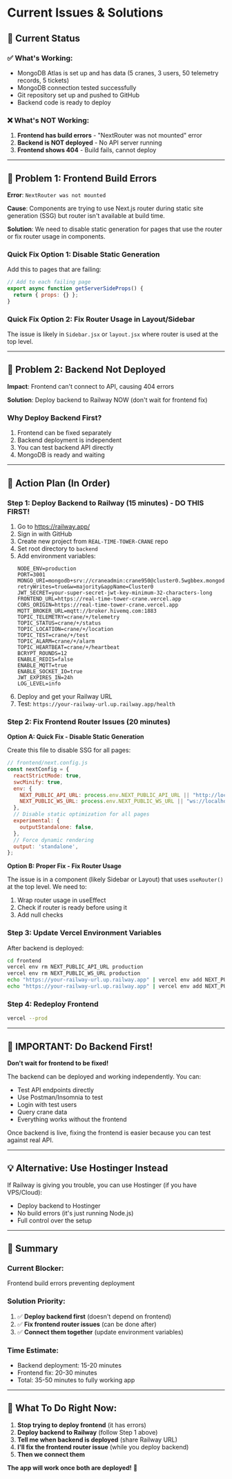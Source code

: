 # Current Issues & Solutions

## 🎯 Current Status

### ✅ What's Working:
- MongoDB Atlas is set up and has data (5 cranes, 3 users, 50 telemetry records, 5 tickets)
- MongoDB connection tested successfully
- Git repository set up and pushed to GitHub
- Backend code is ready to deploy

### ❌ What's NOT Working:
1. **Frontend has build errors** - "NextRouter was not mounted" error
2. **Backend is NOT deployed** - No API server running
3. **Frontend shows 404** - Build fails, cannot deploy

---

## 🔴 Problem 1: Frontend Build Errors

**Error**: `NextRouter was not mounted`

**Cause**: Components are trying to use Next.js router during static site generation (SSG) but router isn't available at build time.

**Solution**: We need to disable static generation for pages that use the router or fix router usage in components.

### Quick Fix Option 1: Disable Static Generation

Add this to pages that are failing:

```javascript
// Add to each failing page
export async function getServerSideProps() {
  return { props: {} };
}
```

### Quick Fix Option 2: Fix Router Usage in Layout/Sidebar

The issue is likely in `Sidebar.jsx` or `layout.jsx` where router is used at the top level.

---

## 🔴 Problem 2: Backend Not Deployed

**Impact**: Frontend can't connect to API, causing 404 errors

**Solution**: Deploy backend to Railway NOW (don't wait for frontend fix)

### Why Deploy Backend First?
1. Frontend can be fixed separately
2. Backend deployment is independent
3. You can test backend API directly
4. MongoDB is ready and waiting

---

## 🎯 Action Plan (In Order)

### Step 1: Deploy Backend to Railway (15 minutes) - DO THIS FIRST!

1. Go to https://railway.app/
2. Sign in with GitHub
3. Create new project from `REAL-TIME-TOWER-CRANE` repo
4. Set root directory to `backend`
5. Add environment variables:
   ```
   NODE_ENV=production
   PORT=3001
   MONGO_URI=mongodb+srv://craneadmin:crane950@cluster0.5wgbbex.mongodb.net/cranefleet?retryWrites=true&w=majority&appName=Cluster0
   JWT_SECRET=your-super-secret-jwt-key-minimum-32-characters-long
   FRONTEND_URL=https://real-time-tower-crane.vercel.app
   CORS_ORIGIN=https://real-time-tower-crane.vercel.app
   MQTT_BROKER_URL=mqtt://broker.hivemq.com:1883
   TOPIC_TELEMETRY=crane/+/telemetry
   TOPIC_STATUS=crane/+/status
   TOPIC_LOCATION=crane/+/location
   TOPIC_TEST=crane/+/test
   TOPIC_ALARM=crane/+/alarm
   TOPIC_HEARTBEAT=crane/+/heartbeat
   BCRYPT_ROUNDS=12
   ENABLE_REDIS=false
   ENABLE_MQTT=true
   ENABLE_SOCKET_IO=true
   JWT_EXPIRES_IN=24h
   LOG_LEVEL=info
   ```
6. Deploy and get your Railway URL
7. Test: `https://your-railway-url.up.railway.app/health`

### Step 2: Fix Frontend Router Issues (20 minutes)

**Option A: Quick Fix - Disable Static Generation**

Create this file to disable SSG for all pages:

```javascript
// frontend/next.config.js
const nextConfig = {
  reactStrictMode: true,
  swcMinify: true,
  env: {
    NEXT_PUBLIC_API_URL: process.env.NEXT_PUBLIC_API_URL || "http://localhost:3001",
    NEXT_PUBLIC_WS_URL: process.env.NEXT_PUBLIC_WS_URL || "ws://localhost:3001",
  },
  // Disable static optimization for all pages
  experimental: {
    outputStandalone: false,
  },
  // Force dynamic rendering
  output: 'standalone',
};
```

**Option B: Proper Fix - Fix Router Usage**

The issue is in a component (likely Sidebar or Layout) that uses `useRouter()` at the top level. We need to:
1. Wrap router usage in useEffect
2. Check if router is ready before using it
3. Add null checks

### Step 3: Update Vercel Environment Variables

After backend is deployed:

```bash
cd frontend
vercel env rm NEXT_PUBLIC_API_URL production
vercel env rm NEXT_PUBLIC_WS_URL production
echo "https://your-railway-url.up.railway.app" | vercel env add NEXT_PUBLIC_API_URL production
echo "https://your-railway-url.up.railway.app" | vercel env add NEXT_PUBLIC_WS_URL production
```

### Step 4: Redeploy Frontend

```bash
vercel --prod
```

---

## 🚨 IMPORTANT: Do Backend First!

**Don't wait for frontend to be fixed!**

The backend can be deployed and working independently. You can:
- Test API endpoints directly
- Use Postman/Insomnia to test
- Login with test users
- Query crane data
- Everything works without the frontend

Once backend is live, fixing the frontend is easier because you can test against real API.

---

## 💡 Alternative: Use Hostinger Instead

If Railway is giving you trouble, you can use Hostinger (if you have VPS/Cloud):
- Deploy backend to Hostinger
- No build errors (it's just running Node.js)
- Full control over the setup

---

## 📝 Summary

### Current Blocker:
Frontend build errors preventing deployment

### Solution Priority:
1. ✅ **Deploy backend first** (doesn't depend on frontend)
2. ✅ **Fix frontend router issues** (can be done after)
3. ✅ **Connect them together** (update environment variables)

### Time Estimate:
- Backend deployment: 15-20 minutes
- Frontend fix: 20-30 minutes  
- Total: 35-50 minutes to fully working app

---

## 🎯 What To Do Right Now:

1. **Stop trying to deploy frontend** (it has errors)
2. **Deploy backend to Railway** (follow Step 1 above)
3. **Tell me when backend is deployed** (share Railway URL)
4. **I'll fix the frontend router issue** (while you deploy backend)
5. **Then we connect them**

**The app will work once both are deployed!** 🚀

